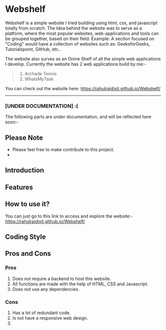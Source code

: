 # Webshelf
Webshelf is a simple website I tried building using html, css, and javascript totally from scratch. The Idea behind the website was to serve as a platform, where the most popular websites, web-applications and tools can be grouped together, based on their field. Example: A section focused on "Coding" would have a collection of websites such as: GeeksforGeeks, Tutorialspoint, GitHub, etc..

The website also surves as an Onine Shelf of all the simple web applications I develop. Currently the website has 2 web applications build by me:-
> 1) Archade Tennis
> 2) WhatsMyTask

You can check out the website here: 
https://rahulrajdixit.github.io/Webshelf/

--------------------------------------

### **[UNDER DOCUMENTATION] :(**
The following parts are under documentation, and will be reflected here soon:-


## **Please Note**
- Please feel free to make contribute to this project.
- 

## **Introduction**


## **Features**


## **How to use it?**
You can just go to this link to access and explore the website:-
https://rahulrajdixit.github.io/Webshelf/

## **Coding Style**


## **Pros and Cons**


### **Pros**
1. Does not require a backend to host this website.
2. All functions are made with the help of HTML, CSS and Javascript.
3. Does not use any dependencies.

### **Cons**
1. Has a lot of redundant code.
2. Is not have a responsive web design.
3. 
